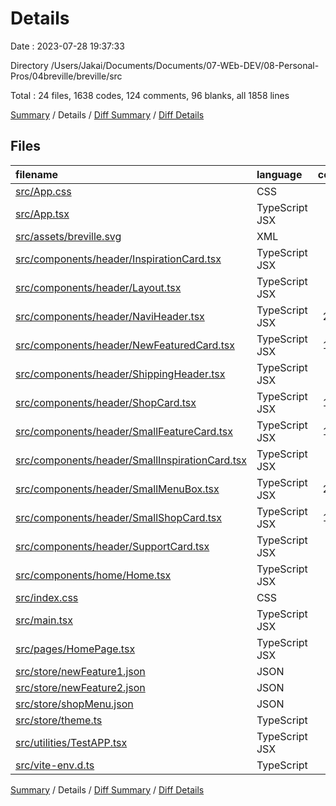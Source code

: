 # Details

Date : 2023-07-28 19:37:33

Directory /Users/Jakai/Documents/Documents/07-WEb-DEV/08-Personal-Pros/04breville/breville/src

Total : 24 files,  1638 codes, 124 comments, 96 blanks, all 1858 lines

[Summary](results.md) / Details / [Diff Summary](diff.md) / [Diff Details](diff-details.md)

## Files
| filename | language | code | comment | blank | total |
| :--- | :--- | ---: | ---: | ---: | ---: |
| [src/App.css](/src/App.css) | CSS | 37 | 0 | 6 | 43 |
| [src/App.tsx](/src/App.tsx) | TypeScript JSX | 10 | 0 | 3 | 13 |
| [src/assets/breville.svg](/src/assets/breville.svg) | XML | 1 | 0 | 0 | 1 |
| [src/components/header/InspirationCard.tsx](/src/components/header/InspirationCard.tsx) | TypeScript JSX | 81 | 0 | 2 | 83 |
| [src/components/header/Layout.tsx](/src/components/header/Layout.tsx) | TypeScript JSX | 99 | 0 | 5 | 104 |
| [src/components/header/NaviHeader.tsx](/src/components/header/NaviHeader.tsx) | TypeScript JSX | 268 | 12 | 12 | 292 |
| [src/components/header/NewFeaturedCard.tsx](/src/components/header/NewFeaturedCard.tsx) | TypeScript JSX | 131 | 0 | 2 | 133 |
| [src/components/header/ShippingHeader.tsx](/src/components/header/ShippingHeader.tsx) | TypeScript JSX | 71 | 1 | 4 | 76 |
| [src/components/header/ShopCard.tsx](/src/components/header/ShopCard.tsx) | TypeScript JSX | 112 | 2 | 7 | 121 |
| [src/components/header/SmallFeatureCard.tsx](/src/components/header/SmallFeatureCard.tsx) | TypeScript JSX | 142 | 1 | 5 | 148 |
| [src/components/header/SmallInspirationCard.tsx](/src/components/header/SmallInspirationCard.tsx) | TypeScript JSX | 91 | 0 | 4 | 95 |
| [src/components/header/SmallMenuBox.tsx](/src/components/header/SmallMenuBox.tsx) | TypeScript JSX | 209 | 0 | 5 | 214 |
| [src/components/header/SmallShopCard.tsx](/src/components/header/SmallShopCard.tsx) | TypeScript JSX | 102 | 0 | 5 | 107 |
| [src/components/header/SupportCard.tsx](/src/components/header/SupportCard.tsx) | TypeScript JSX | 38 | 0 | 2 | 40 |
| [src/components/home/Home.tsx](/src/components/home/Home.tsx) | TypeScript JSX | 8 | 0 | 5 | 13 |
| [src/index.css](/src/index.css) | CSS | 22 | 77 | 3 | 102 |
| [src/main.tsx](/src/main.tsx) | TypeScript JSX | 13 | 0 | 1 | 14 |
| [src/pages/HomePage.tsx](/src/pages/HomePage.tsx) | TypeScript JSX | 10 | 0 | 2 | 12 |
| [src/store/newFeature1.json](/src/store/newFeature1.json) | JSON | 17 | 0 | 5 | 22 |
| [src/store/newFeature2.json](/src/store/newFeature2.json) | JSON | 17 | 0 | 6 | 23 |
| [src/store/shopMenu.json](/src/store/shopMenu.json) | JSON | 96 | 0 | 1 | 97 |
| [src/store/theme.ts](/src/store/theme.ts) | TypeScript | 30 | 0 | 1 | 31 |
| [src/utilities/TestAPP.tsx](/src/utilities/TestAPP.tsx) | TypeScript JSX | 33 | 30 | 9 | 72 |
| [src/vite-env.d.ts](/src/vite-env.d.ts) | TypeScript | 0 | 1 | 1 | 2 |

[Summary](results.md) / Details / [Diff Summary](diff.md) / [Diff Details](diff-details.md)